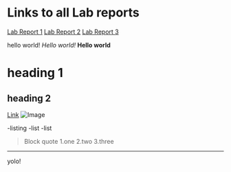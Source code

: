 
# Links to all Lab reports
[Lab Report 1](https://omartinezangulo.github.io/cse15l-lab-reports/lab-report-1-week-2.html)
[Lab Report 2](https://omartinezangulo.github.io/cse15l-lab-reports/lab-report-2-week-4.html)
[Lab Report 3](https://omartinezangulo.github.io/cse15l-lab-reports/lab-report-3-week-6.html)




hello world!
*Hello world!*
**Hello world**
# heading 1
## heading 2
[Link](https://www.google.com/)
![Image](https://image.shutterstock.com/image-vector/guinea-pig-clipart-illustration-vector-260nw-1097306021.jpg)

-listing
-list
-list

>Block quote
1.one
2.two
3.three
---
yolo!
